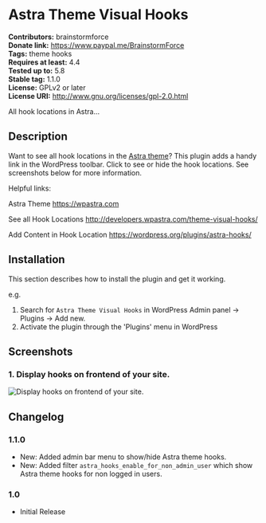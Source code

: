 # Astra Theme Visual Hooks #
**Contributors:** brainstormforce  
**Donate link:** https://www.paypal.me/BrainstormForce  
**Tags:** theme hooks  
**Requires at least:** 4.4  
**Tested up to:** 5.8  
**Stable tag:** 1.1.0  
**License:** GPLv2 or later  
**License URI:** http://www.gnu.org/licenses/gpl-2.0.html  

All hook locations in Astra...

## Description ##

Want to see all hook locations in the <a href="https://wpastra.com/">Astra theme</a>? This plugin adds a handy link in the WordPress toolbar. Click to see or hide the hook locations. See screenshots below for more information.

Helpful links:

Astra Theme
https://wpastra.com

See all Hook Locations
http://developers.wpastra.com/theme-visual-hooks/

Add Content in Hook Location
https://wordpress.org/plugins/astra-hooks/

## Installation ##

This section describes how to install the plugin and get it working.

e.g.

1. Search for `Astra Theme Visual Hooks` in WordPress Admin panel -> Plugins -> Add new.
1. Activate the plugin through the 'Plugins' menu in WordPress

## Screenshots ##

### 1. Display hooks on frontend of your site. ###
![Display hooks on frontend of your site.](http://ps.w.org/astra-theme-visual-hooks/assets/screenshot-1.png)


## Changelog ##

### 1.1.0 ###
* New: Added admin bar menu to show/hide Astra theme hooks.
* New: Added filter `astra_hooks_enable_for_non_admin_user` which show Astra theme hooks for non logged in users.

### 1.0 ###
* Initial Release
